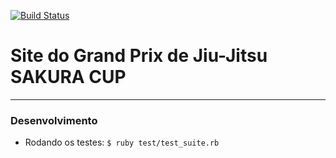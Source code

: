 [![Build Status](https://snap-ci.com/DPPGjdnRSKSmssOH6Jx0clXxM-SkiwvED6fpUU1Zm7M/build_image)](https://snap-ci.com/projects/junior-ales/sakuracup/build_history)

# Site do Grand Prix de Jiu-Jitsu SAKURA CUP
______________________________________________

### Desenvolvimento

- Rodando os testes: `$ ruby test/test_suite.rb`
